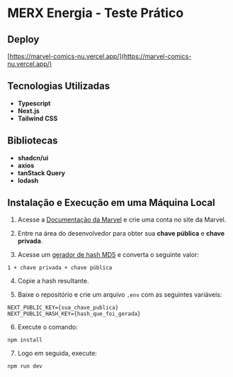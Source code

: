 <!-- This is a [Next.js](https://nextjs.org/) project bootstrapped with [`create-next-app`](https://github.com/vercel/next.js/tree/canary/packages/create-next-app).

## Getting Started

First, run the development server:

```bash
npm run dev
# or
yarn dev
# or
pnpm dev
# or
bun dev
```

Open [http://localhost:3000](http://localhost:3000) with your browser to see the result.

You can start editing the page by modifying `app/page.tsx`. The page auto-updates as you edit the file.

This project uses [`next/font`](https://nextjs.org/docs/basic-features/font-optimization) to automatically optimize and load Inter, a custom Google Font.

## Learn More

To learn more about Next.js, take a look at the following resources:

- [Next.js Documentation](https://nextjs.org/docs) - learn about Next.js features and API.
- [Learn Next.js](https://nextjs.org/learn) - an interactive Next.js tutorial.

You can check out [the Next.js GitHub repository](https://github.com/vercel/next.js/) - your feedback and contributions are welcome!

## Deploy on Vercel

The easiest way to deploy your Next.js app is to use the [Vercel Platform](https://vercel.com/new?utm_medium=default-template&filter=next.js&utm_source=create-next-app&utm_campaign=create-next-app-readme) from the creators of Next.js.

Check out our [Next.js deployment documentation](https://nextjs.org/docs/deployment) for more details. -->

# MERX Energia - Teste Prático

## Deploy

[https://marvel-comics-nu.vercel.app/](https://marvel-comics-nu.vercel.app/)

## Tecnologias Utilizadas

- **Typescript**
- **Next.js**
- **Tailwind CSS**

## Bibliotecas

- **shadcn/ui**
- **axios**
- **tanStack Query**
- **lodash**

## Instalação e Execução em uma Máquina Local

1. Acesse a [Documentação da Marvel](https://developer.marvel.com/documentation/getting_started) e crie uma conta no site da Marvel.
2. Entre na área do desenvolvedor para obter sua **chave pública** e **chave privada**.

3. Acesse um [gerador de hash MD5](https://www.md5hashgenerator.com/) e converta o seguinte valor:

```plaintext
1 + chave privada + chave pública
```

4. Copie a hash resultante.

5. Baixe o repositório e crie um arquivo `.env` com as seguintes variáveis:

```plaintext
NEXT_PUBLIC_KEY={sua_chave_publica}
NEXT_PUBLIC_HASH_KEY={hash_que_foi_gerada}
```

6. Execute o comando:

```plaintext
npm install
```

7. Logo em seguida, execute:

```plaintext
npm run dev
```
